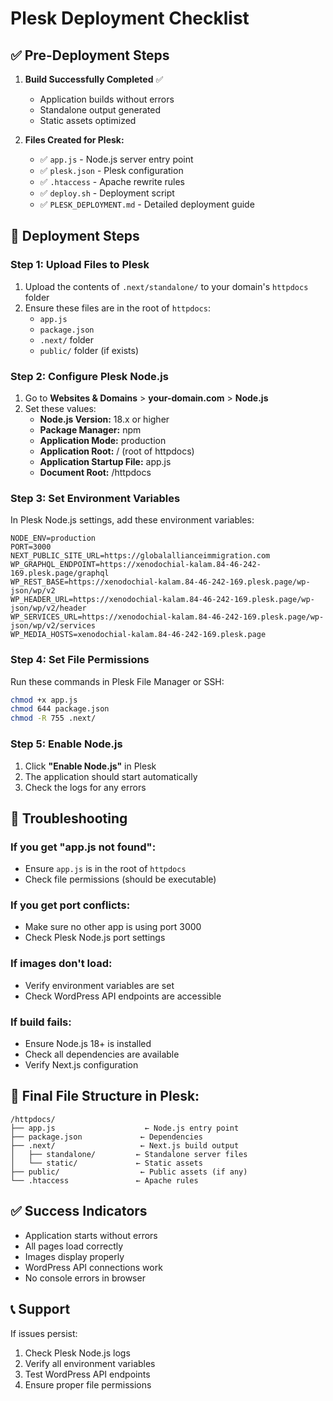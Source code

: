 # Plesk Deployment Checklist

## ✅ Pre-Deployment Steps

1. **Build Successfully Completed** ✅

   - Application builds without errors
   - Standalone output generated
   - Static assets optimized

2. **Files Created for Plesk:**
   - ✅ `app.js` - Node.js server entry point
   - ✅ `plesk.json` - Plesk configuration
   - ✅ `.htaccess` - Apache rewrite rules
   - ✅ `deploy.sh` - Deployment script
   - ✅ `PLESK_DEPLOYMENT.md` - Detailed deployment guide

## 🚀 Deployment Steps

### Step 1: Upload Files to Plesk

1. Upload the contents of `.next/standalone/` to your domain's `httpdocs` folder
2. Ensure these files are in the root of `httpdocs`:
   - `app.js`
   - `package.json`
   - `.next/` folder
   - `public/` folder (if exists)

### Step 2: Configure Plesk Node.js

1. Go to **Websites & Domains** > **your-domain.com** > **Node.js**
2. Set these values:
   - **Node.js Version:** 18.x or higher
   - **Package Manager:** npm
   - **Application Mode:** production
   - **Application Root:** / (root of httpdocs)
   - **Application Startup File:** app.js
   - **Document Root:** /httpdocs

### Step 3: Set Environment Variables

In Plesk Node.js settings, add these environment variables:

```
NODE_ENV=production
PORT=3000
NEXT_PUBLIC_SITE_URL=https://globalallianceimmigration.com
WP_GRAPHQL_ENDPOINT=https://xenodochial-kalam.84-46-242-169.plesk.page/graphql
WP_REST_BASE=https://xenodochial-kalam.84-46-242-169.plesk.page/wp-json/wp/v2
WP_HEADER_URL=https://xenodochial-kalam.84-46-242-169.plesk.page/wp-json/wp/v2/header
WP_SERVICES_URL=https://xenodochial-kalam.84-46-242-169.plesk.page/wp-json/wp/v2/services
WP_MEDIA_HOSTS=xenodochial-kalam.84-46-242-169.plesk.page
```

### Step 4: Set File Permissions

Run these commands in Plesk File Manager or SSH:

```bash
chmod +x app.js
chmod 644 package.json
chmod -R 755 .next/
```

### Step 5: Enable Node.js

1. Click **"Enable Node.js"** in Plesk
2. The application should start automatically
3. Check the logs for any errors

## 🔧 Troubleshooting

### If you get "app.js not found":

- Ensure `app.js` is in the root of `httpdocs`
- Check file permissions (should be executable)

### If you get port conflicts:

- Make sure no other app is using port 3000
- Check Plesk Node.js port settings

### If images don't load:

- Verify environment variables are set
- Check WordPress API endpoints are accessible

### If build fails:

- Ensure Node.js 18+ is installed
- Check all dependencies are available
- Verify Next.js configuration

## 📁 Final File Structure in Plesk:

```
/httpdocs/
├── app.js                    ← Node.js entry point
├── package.json             ← Dependencies
├── .next/                   ← Next.js build output
│   ├── standalone/         ← Standalone server files
│   └── static/             ← Static assets
├── public/                  ← Public assets (if any)
└── .htaccess               ← Apache rules
```

## ✅ Success Indicators

- Application starts without errors
- All pages load correctly
- Images display properly
- WordPress API connections work
- No console errors in browser

## 📞 Support

If issues persist:

1. Check Plesk Node.js logs
2. Verify all environment variables
3. Test WordPress API endpoints
4. Ensure proper file permissions
